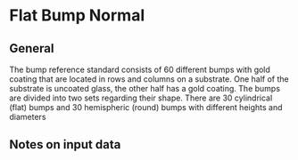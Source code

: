 # Flat Bump Normal

## General

 
The bump reference standard consists of 60 different bumps with gold coating that are located in rows and columns on a substrate. 
One half of the substrate is uncoated glass, the other half has a gold coating. The bumps are divided into two sets regarding their shape. 
There are 30 cylindrical (flat) bumps and 30 hemispheric (round) bumps with different heights and diameters


## Notes on input data